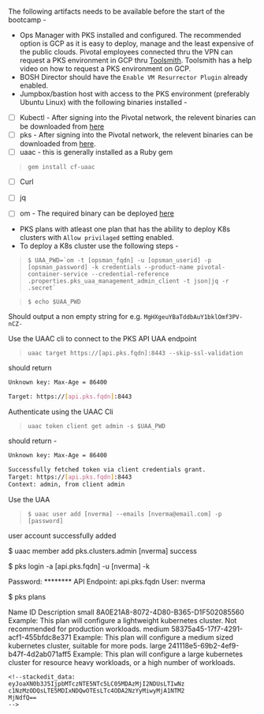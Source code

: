 
The following artifacts needs to be available before the start of the bootcamp -

 - Ops Manager with PKS installed and configured. The recommended option is GCP as it is easy to deploy, manage and the least expensive of the public clouds. Pivotal employees connected thru the VPN can request a PKS environment in GCP thru [Toolsmith](https://environments.toolsmiths.cf-app.com/home). Toolsmith has a help video on how to request a PKS environment on GCP. 
 - BOSH Director should have the `Enable VM Resurrector Plugin` already enabled.
 - Jumpbox/bastion host with access to the PKS environment (preferably Ubuntu Linux) with the following binaries installed -
 - [ ] Kubectl - After signing into the Pivotal network, the relevent binaries can be downloaded from [here](https://network.pivotal.io/products/pivotal-container-service/#/releases/386533/file_groups/1831)
 - [ ] pks - After signing into the Pivotal network, the relevent binaries can be downloaded from [here](https://network.pivotal.io/products/pivotal-container-service/#/releases/386533/file_groups/1830).
 - [ ] uaac - this is generally installed as a Ruby gem 
> `gem install cf-uaac`
 - [ ] Curl
 - [ ]  jq
 - [ ] om - The required binary can be deployed [here](https://github.com/pivotal-cf/om/releases)


 - PKS plans with atleast one plan that has the ability to deploy K8s clusters with `Allow privilaged` setting enabled.
 - To deploy a K8s cluster use the following steps - 
 
>``
$ UAA_PWD=`om -t [opsman_fqdn] -u [opsman_userid] -p [opsman_password] -k credentials --product-name pivotal-container-service --credential-reference .properties.pks_uaa_management_admin_client -t json|jq -r .secret`
``

> `$ echo $UAA_PWD`

Should output a non empty string for e.g.
`MgHXgeuYBaTddbAuY1bklOmf3PV-nCZ-`

Use the UAAC cli to connect to the PKS API UAA endpoint

> `uaac target https://[api.pks.fqdn]:8443 --skip-ssl-validation`

should return 
```bash
Unknown key: Max-Age = 86400

Target: https://[api.pks.fqdn]:8443
```
Authenticate using the UAAC Cli

> `uaac token client get admin -s $UAA_PWD`

should return -
```bash
Unknown key: Max-Age = 86400

Successfully fetched token via client credentials grant.
Target: https://[api.pks.fqdn]:8443
Context: admin, from client admin
```
Use the UAA

>`$ uaac user add [nverma] --emails [nverma@email.com] -p [password]`

user account successfully added

$ uaac member add pks.clusters.admin [nverma]
success

$ pks login -a [api.pks.fqdn] -u [nverma] -k

Password: ********
API Endpoint: api.pks.fqdn
User: nverma

$ pks plans

Name    ID                                    Description
small   8A0E21A8-8072-4D80-B365-D1F502085560  Example: This plan will configure a lightweight kubernetes cluster. Not recommended for production workloads.
medium  58375a45-17f7-4291-acf1-455bfdc8e371  Example: This plan will configure a medium sized kubernetes cluster, suitable for more pods.
large   241118e5-69b2-4ef9-b47f-4d2ab071aff5  Example: This plan will configure a large kubernetes cluster for resource heavy workloads, or a high number of workloads.
```
<!--stackedit_data:
eyJoaXN0b3J5IjpbMTczNTE5NTc5LC05MDAzMjI2NDUsLTIwNz
c1NzMzODQsLTE5MDIxNDQwOTEsLTc4ODA2NzYyMiwyMjA1NTM2
MjNdfQ==
-->